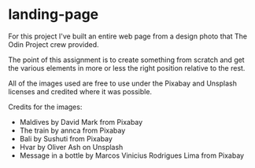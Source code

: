 # landing-page

For this project I've built an entire web page from a design photo that The Odin Project crew provided. 

The point of this assignment is to create something from scratch and get the various elements in more or less the right position relative to the rest.

All of the images used are free to use under the Pixabay and Unsplash licenses and credited where it was possible. 




Credits for the images:

- Maldives by David Mark from Pixabay
- The train by annca from Pixabay
- Bali  by Sushuti from Pixabay
- Hvar by Oliver Ash on Unsplash
- Message in a bottle by Marcos Vinicius Rodrigues Lima from Pixabay
